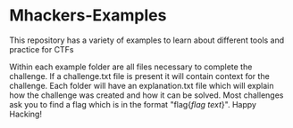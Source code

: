 # Mhackers-Examples
This repository has a variety of examples to learn about different tools and practice for CTFs

Within each example folder are all files necessary to complete the challenge. If a challenge.txt file is present
it will contain context for the challenge. Each folder will have an explanation.txt file which will explain
how the challenge was created and how it can be solved. Most challenges ask you to find a flag which is in the format "flag{_flag text_}". Happy Hacking!
